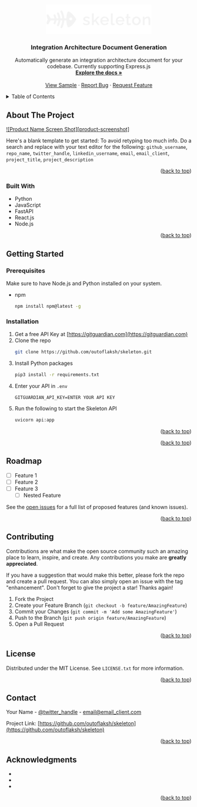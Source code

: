<div id="top"></div><!-- PROJECT LOGO -->
<br />
<div align="center">
  <a href="https://github.com/outoflaksh/skeleton">
    <img src="images/logo.png" alt="Logo" width="auto" height="80">
  </a>

<h3 align="center">Integration Architecture Document Generation</h3>

  <p align="center">
    Automatically generate an integration architecture document for your codebase. Currently supporting Express.js
    <br />
    <a href="https://github.com/outoflaksh/skeleton"><strong>Explore the docs »</strong></a>
    <br />
    <br />
    <a href="https://github.com/outoflaksh/skeleton/blob/main/sample_integration_doc.json">View Sample</a>
    ·
    <a href="https://github.com/outoflaksh/skeleton/issues">Report Bug</a>
    ·
    <a href="https://github.com/outoflaksh/skeleton/issues">Request Feature</a>
  </p>
</div>



<!-- TABLE OF CONTENTS -->
<details>
  <summary>Table of Contents</summary>
  <ol>
    <li>
      <a href="#about-the-project">About The Project</a>
      <ul>
        <li><a href="#built-with">Built With</a></li>
      </ul>
    </li>
    <li>
      <a href="#getting-started">Getting Started</a>
      <ul>
        <li><a href="#prerequisites">Prerequisites</a></li>
        <li><a href="#installation">Installation</a></li>
      </ul>
    </li>
    <li><a href="#usage">Usage</a></li>
    <li><a href="#roadmap">Roadmap</a></li>
    <li><a href="#contributing">Contributing</a></li>
    <li><a href="#license">License</a></li>
    <li><a href="#contact">Contact</a></li>
    <li><a href="#acknowledgments">Acknowledgments</a></li>
  </ol>
</details>



<!-- ABOUT THE PROJECT -->
## About The Project

[![Product Name Screen Shot][product-screenshot]](https://example.com)

Here's a blank template to get started: To avoid retyping too much info. Do a search and replace with your text editor for the following: `github_username`, `repo_name`, `twitter_handle`, `linkedin_username`, `email`, `email_client`, `project_title`, `project_description`

<p align="right">(<a href="#top">back to top</a>)</p>



### Built With

* Python
* JavaScript
* FastAPI
* React.js
* Node.js

<p align="right">(<a href="#top">back to top</a>)</p>



<!-- GETTING STARTED -->
## Getting Started

### Prerequisites

Make sure to have Node.js and Python installed on your system.
* npm
  ```sh
  npm install npm@latest -g
  ```

### Installation

1. Get a free API Key at [https://gitguardian.com](https://gitguardian.com)
2. Clone the repo
   ```sh
   git clone https://github.com/outoflaksh/skeleton.git
   ```
3. Install Python packages
   ```sh
   pip3 install -r requirements.txt
   ```
4. Enter your API in `.env`
   ```
   GITGUARDIAN_API_KEY=ENTER YOUR API KEY
   ```
5. Run the following to start the Skeleton API
   ```sh
   uvicorn api:app
   ```


<p align="right">(<a href="#top">back to top</a>)</p>



<p align="right">(<a href="#top">back to top</a>)</p>



<!-- ROADMAP -->
## Roadmap

- [ ] Feature 1
- [ ] Feature 2
- [ ] Feature 3
    - [ ] Nested Feature

See the [open issues](https://github.com/outoflaksh/skeleton/issues) for a full list of proposed features (and known issues).

<p align="right">(<a href="#top">back to top</a>)</p>



<!-- CONTRIBUTING -->
## Contributing

Contributions are what make the open source community such an amazing place to learn, inspire, and create. Any contributions you make are **greatly appreciated**.

If you have a suggestion that would make this better, please fork the repo and create a pull request. You can also simply open an issue with the tag "enhancement".
Don't forget to give the project a star! Thanks again!

1. Fork the Project
2. Create your Feature Branch (`git checkout -b feature/AmazingFeature`)
3. Commit your Changes (`git commit -m 'Add some AmazingFeature'`)
4. Push to the Branch (`git push origin feature/AmazingFeature`)
5. Open a Pull Request

<p align="right">(<a href="#top">back to top</a>)</p>



<!-- LICENSE -->
## License

Distributed under the MIT License. See `LICENSE.txt` for more information.

<p align="right">(<a href="#top">back to top</a>)</p>



<!-- CONTACT -->
## Contact

Your Name - [@twitter_handle](https://twitter.com/twitter_handle) - email@email_client.com

Project Link: [https://github.com/outoflaksh/skeleton](https://github.com/outoflaksh/skeleton)

<p align="right">(<a href="#top">back to top</a>)</p>



<!-- ACKNOWLEDGMENTS -->
## Acknowledgments

* []()
* []()
* []()

<p align="right">(<a href="#top">back to top</a>)</p>



<!-- MARKDOWN LINKS & IMAGES -->
<!-- https://www.markdownguide.org/basic-syntax/#reference-style-links -->
[contributors-shield]: https://img.shields.io/github/contributors/outoflaksh/skeleton.svg?style=for-the-badge
[contributors-url]: https://github.com/outoflaksh/skeleton/graphs/contributors
